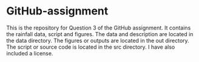 # GitHub-assignment
This is the repository for Question 3 of the GitHub assignment. It contains the rainfall data, script and figures. 
The data and description are located in the data directory. The figures or outputs are located in the out directory. The script or source code is located in the src directory. I have also included a license.
